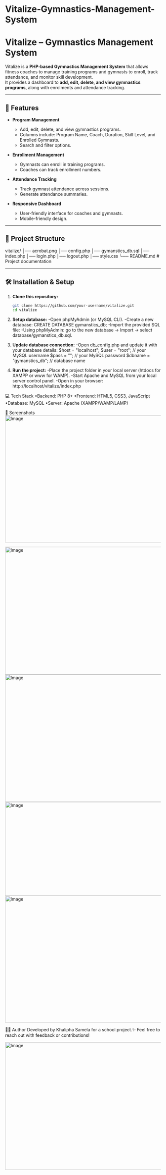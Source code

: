 ﻿# Vitalize-Gymnastics-Management-System

# Vitalize – Gymnastics Management System

Vitalize is a **PHP-based Gymnastics Management System** that allows fitness coaches to manage training programs and gymnasts to enroll, track attendance, and monitor skill development.  
It provides a dashboard to **add, edit, delete, and view gymnastics programs**, along with enrolments and attendance tracking.

---

## 🚀 Features

- **Program Management**
  - Add, edit, delete, and view gymnastics programs.
  - Columns include: Program Name, Coach, Duration, Skill Level, and Enrolled Gymnasts.
  - Search and filter options.

- **Enrollment Management**
  - Gymnasts can enroll in training programs.
  - Coaches can track enrollment numbers.

- **Attendance Tracking**
  - Track gymnast attendance across sessions.
  - Generate attendance summaries.

- **Responsive Dashboard**
  - User-friendly interface for coaches and gymnasts.
  - Mobile-friendly design.

---

## 📂 Project Structure
vitalize/
│── acrobat.png
│── config.php
│── gymanstics_db.sql
│── index.php
│── login.php
│── logout.php
│── style.css
└── README.md # Project documentation

---
## 🛠️ Installation & Setup

1. **Clone this repository:**
   ```bash
   git clone https://github.com/your-username/vitalize.git
   cd vitalize

2. **Setup database:**
  -Open phpMyAdmin (or MySQL CLI).
  -Create a new database:
    CREATE DATABASE gymanstics_db;
  -Import the provided SQL file:
  -Using phpMyAdmin: go to the new database → Import → select database/gymanstics_db.sql.

3. **Update database connection:**
  -Open db_config.php and update it with your database details:
    $host = "localhost";
    $user = "root";       // your MySQL username
    $pass = "";           // your MySQL password
    $dbname = "gymanstics_db"; // database name

4. **Run the project:**
  -Place the project folder in your local server (htdocs for XAMPP or www for WAMP).
  -Start Apache and MySQL from your local server control panel.
  -Open in your browser:
   http://localhost/vitalize/index.php

💻 Tech Stack
•Backend: PHP 8+
•Frontend: HTML5, CSS3, JavaScript
•Database: MySQL
•Server: Apache (XAMPP/WAMP/LAMP)

📸 Screenshots
<img width="940" height="411" alt="Image" src="https://github.com/user-attachments/assets/ddbadb60-c3b0-43bb-ba42-076ef72e5e90" />

<img width="940" height="412" alt="Image" src="https://github.com/user-attachments/assets/d55333dd-60b0-4e2c-862d-3d09138c9ffe" />

<img width="940" height="412" alt="Image" src="https://github.com/user-attachments/assets/f6cd107f-5d67-487e-bfd8-43b402e7b813" />

<img width="940" height="303" alt="Image" src="https://github.com/user-attachments/assets/14003d8e-1f83-4b78-ba4d-742c5c7d7822" />

<img width="940" height="410" alt="Image" src="https://github.com/user-attachments/assets/49860d02-f413-42aa-87ed-42503d213276" />

👨‍💻 Author
Developed by Khalipha Samela for a school project.✨
Feel free to reach out with feedback or contributions!

<img width="940" height="412" alt="Image" src="https://github.com/user-attachments/assets/7a7f127e-e6c2-4edd-84bc-cd0b676d25f3" />

